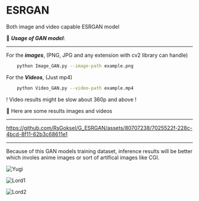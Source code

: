 # ESRGAN
Both image and video capable ESRGAN model 

🚀 _**Usage of GAN model**_:
___________________________________


For the _**images**_, (PNG, JPG and any extension with cv2 library can handle)    
```bash
    python Image_GAN.py --image-path example.png
```


For the _**Videos**_, (Just mp4)
```bash
    python Video_GAN.py --video-path example.mp4
```


! Video results might be slow about 360p and above !


🚀 Here are some results images and videos 
_______________________________________________________________

https://github.com/RsGoksel/G_ESRGAN/assets/80707238/7025522f-228c-4bcd-8f11-62b3c68611e1
_______________________________________________________________

Because of this GAN models training dataset, inference results will be better which involes anime images or sort of artifical images like CGI. 

![Yugi](https://github.com/RsGoksel/G_ESRGAN/assets/80707238/b3c9bbb3-580d-4a80-93fb-581d8bd3b1b3)

![Lord1](https://github.com/RsGoksel/G_ESRGAN/assets/80707238/da50f7a6-ac00-4759-9b63-c2c3be29bd50)

![Lord2](https://github.com/RsGoksel/G_ESRGAN/assets/80707238/8be3898e-4f27-4ce9-bc59-dcd72daae690)


